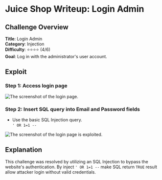 # Juice Shop Writeup: Login Admin

## Challenge Overview
**Title**: Login Admin  
**Category**: Injection  
**Difficulty**: ⭐⭐⭐⭐ (4/6)  
**Goal**: Log in with the administrator's user account.

## Exploit

### Step 1: Access login page
![The screenshot of the login page.](/img/LoginAdmin_1.png)  

### Step 2: Insert SQL query into Email and Password fields
* Use the basic SQL Injection query.  
`' OR 1=1 --`  

![The screenshot of the login page is exploited.](/img/LoginAdmin_2.png)  

## Explanation
This challenge was resolved by utilizing an SQL Injection to bypass the website's authentication. By inject `' OR 1=1 --` make SQL return `TRUE` result allow attacker login without valid credentials.
